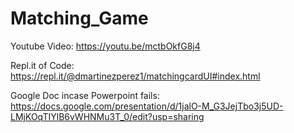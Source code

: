 # Matching_Game

Youtube Video: https://youtu.be/mctbOkfG8j4 

Repl.it of Code: https://repl.it/@dmartinezperez1/matchingcardUI#index.html

Google Doc incase Powerpoint fails: https://docs.google.com/presentation/d/1jalO-M_G3JejTbo3j5UD-LMjKOqTIYlB6vWHNMu3T_0/edit?usp=sharing
